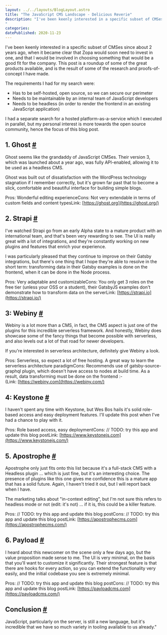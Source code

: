 ```yaml
---
layout: ../../layouts/BlogLayout.astro
title: "The JavaScript CMS Landscape - Delicious Reverie"
description: "I've been keenly interested in a specific subset of CMSes since about 2 years ago, when it became clear that Zopa would soon need to invest in one, and that I would be involved in choosing something that would be a good fit for the company. This post is a roundup of some of the great products available, and is the result of some of the research and proofs-of-concept I have made.
"
categories:
datePublished: 2020-11-23
---
```

I've been keenly interested in a specific subset of CMSes since about 2 years ago, when it became clear that Zopa would soon need to invest in one, and that I would be involved in choosing something that would be a good fit for the company. This post is a roundup of some of the great products available, and is the result of some of the research and proofs-of-concept I have made.

The requirements I had for my search were:

-   Has to be self-hosted, open source, so we can secure our perimeter
-   Needs to be maintainable by an internal team of JavaScript developers
-   Needs to be headless (in order to render the frontend in an existing JavaScript application)

I had a separate search for a hosted platform-as-a-service which I executed in parallel, but my personal interest is more towards the open source community, hence the focus of this blog post.

## 1\. Ghost [#](https://deliciousreverie.co.uk/posts/javascript-cms-landscape/#1.-ghost)

Ghost seems like the grandaddy of JavaScript CMSes. Their version 3, which was launched about a year ago, was fully API-enabled, allowing it to be used as a headless CMS.

Ghost was built out of dissatisfaction with the WordPress technology stagnation if I remember correctly, but it's grown far past that to become a slick, comfortable and beautiful interface for building simple blogs.

Pros: Wonderful editing experienceCons: Not very extendable in terms of custom fields and content typesLink: [https://ghost.org](https://ghost.org/)

## 2\. Strapi [#](https://deliciousreverie.co.uk/posts/javascript-cms-landscape/#2.-strapi)

I've watched Strapi go from an early Alpha state to a mature product with an international team, and that's been very rewarding to see. The UI is really great with a lot of integrations, and they're constantly working on new plugins and features that enrich your experience.

I was particularly pleased that they continue to improve on their Gatsby integrations, but there's one thing that I hope they're able to resolve in the short term: transforming data in their Gatsby examples is done on the frontend, when it can be done in the Node process.

Pros: Very adaptable and customizableCons: You only get 3 roles on the free tier (unless your OSS or a student), their GatsbyJS examples don't demonstrate how to transform data on the serverLink: [https://strapi.io](https://strapi.io/)

## 3: Webiny [#](https://deliciousreverie.co.uk/posts/javascript-cms-landscape/#3:-webiny)

Webiny is a lot more than a CMS, in fact, the CMS aspect is just one of the plugins for this incredible serverless framework. And honestly, Webiny does showcase some of the fancy things that become possible with serverless, and also levels out a lot of that road for newer developers.

If you're interested in serverless architecture, definitely give Webiny a look.

Pros: Serverless, so expect a lot of free hosting. A great way to learn the serverless architecture paradigmCons: Recommends use of gatsby-source-graphql plugin, which doesn't have access to nodes at build time. As a result, data transforming must be done on the frontend :-(Link: [https://webiny.com](https://webiny.com/)

## 4: Keystone [#](https://deliciousreverie.co.uk/posts/javascript-cms-landscape/#4:-keystone)

I haven't spent any time with Keystone, but Wes Bos hails it's solid role-based access and easy deployment features. I'll update this post when I've had a chance to play with it.

Pros: Role based access, easy deploymentCons: // TODO: try this app and update this blog postLink: [https://www.keystonejs.com](https://www.keystonejs.com/)

## 5\. Apostrophe [#](https://deliciousreverie.co.uk/posts/javascript-cms-landscape/#5.-apostrophe)

Apostrophe only just fits onto this list because it's a full-stack CMS with a Headless plugin ... which is just fine, but it's an interesting choice. The presence of plugins like this one gives me confidence this is a mature app that has a solid future. Again, I haven't tried it out, but I will report back when I have.

The marketing talks about "in-context editing", but I'm not sure this refers to headless mode or not (edit: it's not) ... if it is, this could be a killer feature.

Pros: // TODO: try this app and update this blog postCons: // TODO: try this app and update this blog postLink: [https://apostrophecms.com](https://apostrophecms.com/)

## 6\. Payload [#](https://deliciousreverie.co.uk/posts/javascript-cms-landscape/#6.-payload)

I heard about this newcomer on the scene only a few days ago, but the value proposition made sense to me. The UI is very minimal, on the basis that you'll want to customize it significantly. Their strongest feature is that there are hooks for every action, so you can extend the functionality very easily, and the initial codebase you see is extremely minimal.

Pros: // TODO: try this app and update this blog postCons: // TODO: try this app and update this blog postLink: [https://payloadcms.com](https://payloadcms.com/)

## Conclusion [#](https://deliciousreverie.co.uk/posts/javascript-cms-landscape/#conclusion)

JavaScript, particularly on the server, is still a new language, but it's incredible that we have so much variety in tooling available to us already."